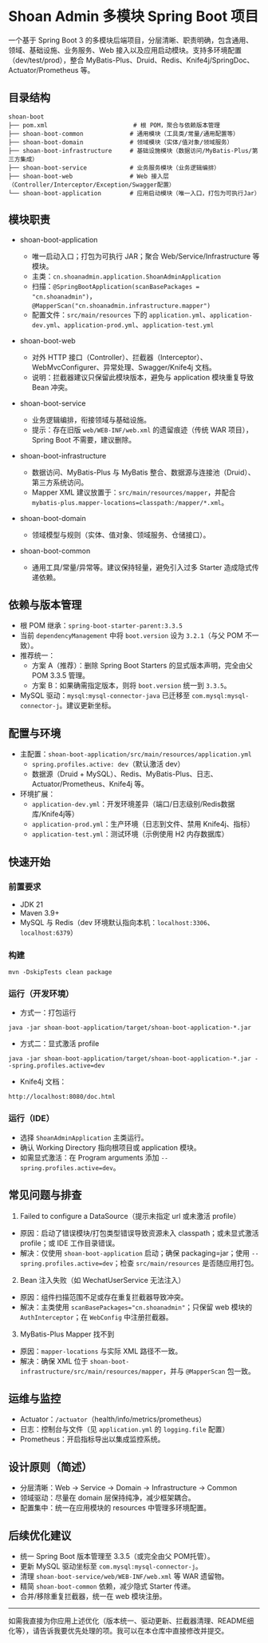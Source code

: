 # Shoan Admin 多模块 Spring Boot 项目

一个基于 Spring Boot 3 的多模块后端项目，分层清晰、职责明确，包含通用、领域、基础设施、业务服务、Web 接入以及应用启动模块。支持多环境配置（dev/test/prod），整合 MyBatis-Plus、Druid、Redis、Knife4j/SpringDoc、Actuator/Prometheus 等。

## 目录结构

```
shoan-boot
├── pom.xml                        # 根 POM，聚合与依赖版本管理
├── shoan-boot-common             # 通用模块（工具类/常量/通用配置等）
├── shoan-boot-domain             # 领域模块（实体/值对象/领域服务）
├── shoan-boot-infrastructure     # 基础设施模块（数据访问/MyBatis-Plus/第三方集成）
├── shoan-boot-service            # 业务服务模块（业务逻辑编排）
├── shoan-boot-web                # Web 接入层（Controller/Interceptor/Exception/Swagger配置）
└── shoan-boot-application        # 应用启动模块（唯一入口，打包为可执行Jar）
```

## 模块职责

- shoan-boot-application
  - 唯一启动入口；打包为可执行 JAR；聚合 Web/Service/Infrastructure 等模块。
  - 主类：`cn.shoanadmin.application.ShoanAdminApplication`
  - 扫描：`@SpringBootApplication(scanBasePackages = "cn.shoanadmin")`，`@MapperScan("cn.shoanadmin.infrastructure.mapper")`
  - 配置文件：`src/main/resources` 下的 `application.yml`、`application-dev.yml`、`application-prod.yml`、`application-test.yml`

- shoan-boot-web
  - 对外 HTTP 接口（Controller）、拦截器（Interceptor）、WebMvcConfigurer、异常处理、Swagger/Knife4j 文档。
  - 说明：拦截器建议只保留此模块版本，避免与 application 模块重复导致 Bean 冲突。

- shoan-boot-service
  - 业务逻辑编排，衔接领域与基础设施。
  - 提示：存在旧版 `web/WEB-INF/web.xml` 的遗留痕迹（传统 WAR 项目），Spring Boot 不需要，建议删除。

- shoan-boot-infrastructure
  - 数据访问、MyBatis-Plus 与 MyBatis 整合、数据源与连接池（Druid）、第三方系统访问。
  - Mapper XML 建议放置于：`src/main/resources/mapper`，并配合 `mybatis-plus.mapper-locations=classpath:/mapper/*.xml`。

- shoan-boot-domain
  - 领域模型与规则（实体、值对象、领域服务、仓储接口）。

- shoan-boot-common
  - 通用工具/常量/异常等。建议保持轻量，避免引入过多 Starter 造成隐式传递依赖。

## 依赖与版本管理

- 根 POM 继承：`spring-boot-starter-parent:3.3.5`
- 当前 `dependencyManagement` 中将 `boot.version` 设为 `3.2.1`（与父 POM 不一致）。
- 推荐统一：
  - 方案 A（推荐）：删除 Spring Boot Starters 的显式版本声明，完全由父 POM 3.3.5 管理。
  - 方案 B：如果确需指定版本，则将 `boot.version` 统一到 `3.3.5`。
- MySQL 驱动：`mysql:mysql-connector-java` 已迁移至 `com.mysql:mysql-connector-j`。建议更新坐标。

## 配置与环境

- 主配置：`shoan-boot-application/src/main/resources/application.yml`
  - `spring.profiles.active: dev`（默认激活 dev）
  - 数据源（Druid + MySQL）、Redis、MyBatis-Plus、日志、Actuator/Prometheus、Knife4j 等。
- 环境扩展：
  - `application-dev.yml`：开发环境差异（端口/日志级别/Redis数据库/Knife4j等）
  - `application-prod.yml`：生产环境（日志到文件、禁用 Knife4j、指标）
  - `application-test.yml`：测试环境（示例使用 H2 内存数据库）

## 快速开始

### 前置要求
- JDK 21
- Maven 3.9+
- MySQL 与 Redis（dev 环境默认指向本机：`localhost:3306`、`localhost:6379`）

### 构建
```
mvn -DskipTests clean package
```

### 运行（开发环境）
- 方式一：打包运行
```
java -jar shoan-boot-application/target/shoan-boot-application-*.jar
```
- 方式二：显式激活 profile
```
java -jar shoan-boot-application/target/shoan-boot-application-*.jar --spring.profiles.active=dev
```
- Knife4j 文档：
```
http://localhost:8080/doc.html
```

### 运行（IDE）
- 选择 `ShoanAdminApplication` 主类运行。
- 确认 Working Directory 指向根项目或 application 模块。
- 如需显式激活：在 Program arguments 添加 `--spring.profiles.active=dev`。

## 常见问题与排查

1) Failed to configure a DataSource（提示未指定 url 或未激活 profile）
- 原因：启动了错误模块/打包类型错误导致资源未入 classpath；或未显式激活 profile；或 IDE 工作目录错误。
- 解决：仅使用 `shoan-boot-application` 启动；确保 packaging=jar；使用 `--spring.profiles.active=dev`；检查 `src/main/resources` 是否随应用打包。

2) Bean 注入失败（如 WechatUserService 无法注入）
- 原因：组件扫描范围不足或存在重复拦截器导致冲突。
- 解决：主类使用 `scanBasePackages="cn.shoanadmin"`；只保留 web 模块的 `AuthInterceptor`；在 `WebConfig` 中注册拦截器。

3) MyBatis-Plus Mapper 找不到
- 原因：`mapper-locations` 与实际 XML 路径不一致。
- 解决：确保 XML 位于 `shoan-boot-infrastructure/src/main/resources/mapper`，并与 `@MapperScan` 包一致。

## 运维与监控
- Actuator：`/actuator`（health/info/metrics/prometheus）
- 日志：控制台与文件（见 `application.yml` 的 `logging.file` 配置）
- Prometheus：开启指标导出以集成监控系统。

## 设计原则（简述）
- 分层清晰：Web → Service → Domain → Infrastructure → Common
- 领域驱动：尽量在 domain 层保持纯净，减少框架耦合。
- 配置集中：统一在应用模块的 resources 中管理多环境配置。

## 后续优化建议
- 统一 Spring Boot 版本管理至 3.3.5（或完全由父 POM托管）。
- 更新 MySQL 驱动坐标至 `com.mysql:mysql-connector-j`。
- 清理 `shoan-boot-service/web/WEB-INF/web.xml` 等 WAR 遗留物。
- 精简 `shoan-boot-common` 依赖，减少隐式 Starter 传递。
- 合并/移除重复拦截器，统一在 web 模块注册。

---

如需我直接为你应用上述优化（版本统一、驱动更新、拦截器清理、README细化等），请告诉我要优先处理的项。我可以在本仓库中直接修改并提交。